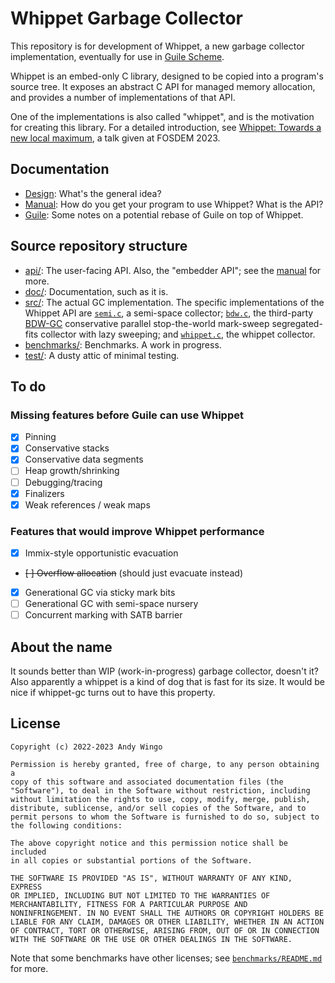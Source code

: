 # Whippet Garbage Collector

This repository is for development of Whippet, a new garbage collector
implementation, eventually for use in [Guile
Scheme](https://gnu.org/s/guile).

Whippet is an embed-only C library, designed to be copied into a
program's source tree.  It exposes an abstract C API for managed memory
allocation, and provides a number of implementations of that API.

One of the implementations is also called "whippet", and is the
motivation for creating this library.  For a detailed introduction, see
[Whippet: Towards a new local
maximum](https://wingolog.org/archives/2023/02/07/whippet-towards-a-new-local-maximum),
a talk given at FOSDEM 2023.

## Documentation

 * [Design](./doc/design.md): What's the general idea?
 * [Manual](./doc/manual.md): How do you get your program to use
   Whippet?  What is the API?
 * [Guile](./doc/guile.md): Some notes on a potential rebase of Guile on
   top of Whippet.

## Source repository structure

 * [api/](./api/): The user-facing API.  Also, the "embedder API"; see
   the [manual](./doc/manual.md) for more.
 * [doc/](./doc/): Documentation, such as it is.
 * [src/](./src/): The actual GC implementation.  The specific
   implementations of the Whippet API are [`semi.c`](./src/semi.c), a
   semi-space collector; [`bdw.c`](./src/bdw.c), the third-party
   [BDW-GC](https://github.com/ivmai/bdwgc) conservative parallel
   stop-the-world mark-sweep segregated-fits collector with lazy
   sweeping; and [`whippet.c`](./src/whippet.c), the whippet collector.
 * [benchmarks/](./benchmarks/): Benchmarks.  A work in progress.
 * [test/](./test/): A dusty attic of minimal testing.

## To do

### Missing features before Guile can use Whippet

 - [X] Pinning
 - [X] Conservative stacks
 - [X] Conservative data segments
 - [ ] Heap growth/shrinking
 - [ ] Debugging/tracing
 - [X] Finalizers
 - [X] Weak references / weak maps

### Features that would improve Whippet performance

 - [X] Immix-style opportunistic evacuation
 - ~~[ ] Overflow allocation~~ (should just evacuate instead)
 - [X] Generational GC via sticky mark bits
 - [ ] Generational GC with semi-space nursery
 - [ ] Concurrent marking with SATB barrier

## About the name

It sounds better than WIP (work-in-progress) garbage collector, doesn't
it?  Also apparently a whippet is a kind of dog that is fast for its
size.  It would be nice if whippet-gc turns out to have this property.

## License

```
Copyright (c) 2022-2023 Andy Wingo

Permission is hereby granted, free of charge, to any person obtaining a
copy of this software and associated documentation files (the
"Software"), to deal in the Software without restriction, including
without limitation the rights to use, copy, modify, merge, publish,
distribute, sublicense, and/or sell copies of the Software, and to
permit persons to whom the Software is furnished to do so, subject to
the following conditions:

The above copyright notice and this permission notice shall be included
in all copies or substantial portions of the Software.

THE SOFTWARE IS PROVIDED "AS IS", WITHOUT WARRANTY OF ANY KIND, EXPRESS
OR IMPLIED, INCLUDING BUT NOT LIMITED TO THE WARRANTIES OF
MERCHANTABILITY, FITNESS FOR A PARTICULAR PURPOSE AND
NONINFRINGEMENT. IN NO EVENT SHALL THE AUTHORS OR COPYRIGHT HOLDERS BE
LIABLE FOR ANY CLAIM, DAMAGES OR OTHER LIABILITY, WHETHER IN AN ACTION
OF CONTRACT, TORT OR OTHERWISE, ARISING FROM, OUT OF OR IN CONNECTION
WITH THE SOFTWARE OR THE USE OR OTHER DEALINGS IN THE SOFTWARE.
```

Note that some benchmarks have other licenses; see
[`benchmarks/README.md`](./benchmarks/README.md) for more.
